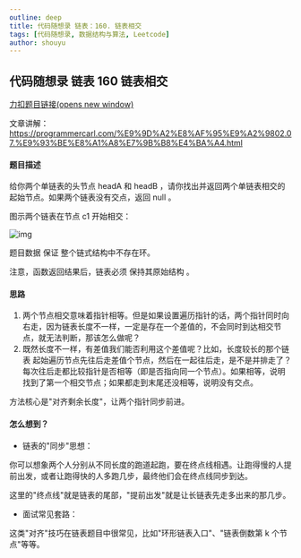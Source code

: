 ```yaml
---
outline: deep
title: 代码随想录 链表：160. 链表相交
tags: [代码随想录, 数据结构与算法, Leetcode]
author: shouyu
---
```


## 代码随想录 链表 160 链表相交

[力扣题目链接(opens new window)](https://leetcode.cn/problems/intersection-of-two-linked-lists-lcci/)

文章讲解：https://programmercarl.com/%E9%9D%A2%E8%AF%95%E9%A2%9802.07.%E9%93%BE%E8%A1%A8%E7%9B%B8%E4%BA%A4.html

#### 题目描述

给你两个单链表的头节点 headA 和 headB ，请你找出并返回两个单链表相交的起始节点。如果两个链表没有交点，返回 null 。

图示两个链表在节点 c1 开始相交：

![img](https://images-xxueyu.oss-cn-shanghai.aliyuncs.com/20211219221657.png)

题目数据 保证 整个链式结构中不存在环。

注意，函数返回结果后，链表必须 保持其原始结构 。

#### 思路

1. 两个节点相交意味着指针相等。但是如果设置遍历指针的话，两个指针同时向右走，因为链表长度不一样，一定是存在一个差值的，不会同时到达相交节点，就无法判断，那该怎么做呢？
2. 既然长度不一样，有差值我们能否利用这个差值呢？比如，长度较长的那个链表 起始遍历节点先往后走差值个节点，然后在一起往后走，是不是并排走了？每次往后走都比较指针是否相等（即是否指向同一个节点）。如果相等，说明找到了第一个相交节点；如果都走到末尾还没相等，说明没有交点。

方法核心是"对齐剩余长度"，让两个指针同步前进。

#### 怎么想到？

- 链表的"同步"思想：

你可以想象两个人分别从不同长度的跑道起跑，要在终点线相遇。让跑得慢的人提前出发，或者让跑得快的人多跑几步，最终他们会在终点线同步到达。

这里的"终点线"就是链表的尾部，"提前出发"就是让长链表先走多出来的那几步。

- 面试常见套路：

这类"对齐"技巧在链表题目中很常见，比如"环形链表入口"、"链表倒数第 k 个节点"等等。
